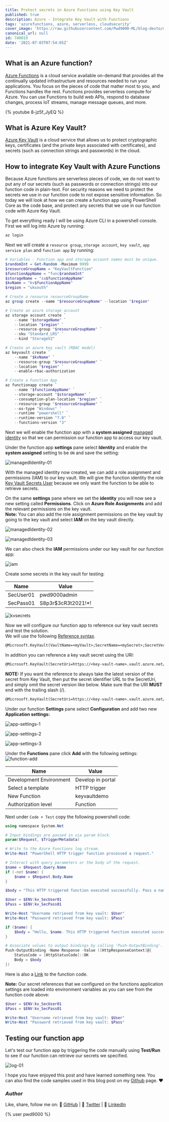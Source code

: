 ```yaml
---
title: Protect secrets in Azure Functions using Key Vault
published: true
description: Azure - Integrate Key Vault with Functions
tags: 'azurefunctions, azure, serverless, cloudsecurity'
cover_image: 'https://raw.githubusercontent.com/Pwd9000-ML/blog-devto/main/posts/2021-Azure-KeyVault-Function-Integrate/assets/key-func-main.png'
canonical_url: null
id: 740019
date: '2021-07-03T07:54:05Z'
---
```


## What is an Azure function?

[Azure Functions](https://docs.microsoft.com/en-us/azure/azure-functions/functions-overview) is a cloud service available on-demand that provides all the continually updated infrastructure and resources needed to run your applications. You focus on the pieces of code that matter most to you, and Functions handles the rest. Functions provides serverless compute for Azure. You can use Functions to build web APIs, respond to database changes, process IoT streams, manage message queues, and more.

{% youtube 8-jz5f_JyEQ %}

## What is Azure Key Vault?

[Azure Key Vault](https://docs.microsoft.com/en-us/azure/key-vault/general/overview) is a cloud service that allows us to protect cryptographic keys, certificates (and the private keys associated with certificates), and secrets (such as connection strings and passwords) in the cloud.

## How to integrate Key Vault with Azure Functions

Because Azure functions are serverless pieces of code, we do not want to put any of our secrets (such as passwords or connection strings) into our function code in plain-text. For security reasons we need to protect the secrets we use in our function code to not expose sensitive information. So today we will look at how we can create a function app using PowerShell Core as the code base, and protect any secrets that we use in our function code with Azure Key Vault.

To get everything ready I will be using Azure CLI in a powershell console. First we will log into Azure by running:

```powershell
az login
```

Next we will create a `resource group`, `storage account`, `key vault`, `app service plan` and `function app` by running:

```powershell
# Variables - Function app and storage account names must be unique.
$randomInt = Get-Random -Maximum 9999
$resourceGroupName = "KeyVaultFunction"
$functionAppName = "func$randomInt"
$storageName = "sa$functionAppName"
$kvName = "kv$functionAppName"
$region = "uksouth"

# Create a resource resourceGroupName
az group create --name "$resourceGroupName" --location "$region"

# Create an azure storage account
az storage account create `
    --name "$storageName" `
    --location "$region" `
    --resource-group "$resourceGroupName" `
    --sku "Standard_LRS" `
    --kind "StorageV2"

# Create an azure key vault (RBAC model)
az keyvault create `
    --name "$kvName" `
    --resource-group "$resourceGroupName" `
    --location "$region" `
    --enable-rbac-authorization

# Create a Function App
az functionapp create `
    --name "$functionAppName" `
    --storage-account "$storageName" `
    --consumption-plan-location "$region" `
    --resource-group "$resourceGroupName" `
    --os-type "Windows" `
    --runtime "powershell" `
    --runtime-version "7.0" `
    --functions-version "3"
```

Next we will enable the function app with a **system assigned** [managed identity](https://docs.microsoft.com/en-us/azure/active-directory/managed-identities-azure-resources/overview) so that we can permission our function app to access our key vault.

Under the function app **settings** pane select **Identity** and enable the **system assigned** setting to be `ON` and save the setting:

![managedIdentity-01](https://raw.githubusercontent.com/Pwd9000-ML/blog-devto/main/posts/2021-Azure-KeyVault-Function-Integrate/assets/managedIdentity-01.png)

With the managed identity now created, we can add a role assignment and permissions (IAM) to our key vault. We will give the function identity the role [Key Vault Secrets User](https://docs.microsoft.com/en-us/azure/role-based-access-control/built-in-roles#key-vault-secrets-user) because we only want the function to be able to retrieve secrets.

On the same **settings** pane where we set the **identity** you will now see a new setting called **Permissions**. Click on **Azure Role Assignments** and add the relevant permissions on the key vault.  
**Note:** You can also add the role assignment permissions on the key vault by going to the key vault and select **IAM** on the key vault directly.

![managedIdentity-02](https://raw.githubusercontent.com/Pwd9000-ML/blog-devto/main/posts/2021-Azure-KeyVault-Function-Integrate/assets/managedIdentity-02.png)

![managedIdentity-03](https://raw.githubusercontent.com/Pwd9000-ML/blog-devto/main/posts/2021-Azure-KeyVault-Function-Integrate/assets/managedIdentity-03.png)

We can also check the **IAM** permissions under our key vault for our function app:

![iam](./assets/iam.png)

Create some secrets in the key vault for testing:

| Name      | Value               |
| --------- | ------------------- |
| SecUser01 | pwd9000admin        |
| SecPass01 | S8p3r$3cR3t2021!\*! |

![kvsecrets](https://raw.githubusercontent.com/Pwd9000-ML/blog-devto/main/posts/2021-Azure-KeyVault-Function-Integrate/assets/kvsecrets.png)

Now we will configure our function app to reference our key vault secrets and test the solution.  
We will use the following [Reference syntax](https://docs.microsoft.com/en-us/azure/app-service/app-service-key-vault-references#reference-syntax).

```txt
@Microsoft.KeyVault(VaultName=<myVault>;SecretName=<mySecret>;SecretVersion=<secretVersion>)
```

In addition you can reference a key vault secret using the URI:

```txt
@Microsoft.KeyVault(SecretUri=https://<key-vault-name>.vault.azure.net/secrets/<secret-name>/<secret-version>)
```

**NOTE:** If you want the reference to always take the latest version of the secret from Key Vault, then put the secret identifier URL to the SecretUri, and simply omit the secret version like below. Make sure that the URI **MUST** end with the trailing slash (/).

```txt
@Microsoft.KeyVault(SecretUri=https://<key-vault-name>.vault.azure.net/secrets/<secret-name>/)
```

Under our function **Settings** pane select **Configuration** and add two new **Application settings:**

![app-settings-1](https://raw.githubusercontent.com/Pwd9000-ML/blog-devto/main/posts/2021-Azure-KeyVault-Function-Integrate/assets/app-settings-1.png)

![app-settings-2](https://raw.githubusercontent.com/Pwd9000-ML/blog-devto/main/posts/2021-Azure-KeyVault-Function-Integrate/assets/app-settings-2.png)

![app-settings-3](https://raw.githubusercontent.com/Pwd9000-ML/blog-devto/main/posts/2021-Azure-KeyVault-Function-Integrate/assets/app-settings-3.png)

Under the **Functions** pane click **Add** with the following settings: ![function-add](https://raw.githubusercontent.com/Pwd9000-ML/blog-devto/main/posts/2021-Azure-KeyVault-Function-Integrate/assets/function-add.png)

| Name                    | Value             |
| ----------------------- | ----------------- |
| Development Environment | Develop in portal |
| Select a template       | HTTP trigger      |
| New Function            | keyvaultdemo      |
| Authorization level     | Function          |

Next under `Code + Test` copy the following powershell code:

```powershell
using namespace System.Net

# Input bindings are passed in via param block.
param($Request, $TriggerMetadata)

# Write to the Azure Functions log stream.
Write-Host "PowerShell HTTP trigger function processed a request."

# Interact with query parameters or the body of the request.
$name = $Request.Query.Name
if (-not $name) {
    $name = $Request.Body.Name
}

$body = "This HTTP triggered function executed successfully. Pass a name in the query string or in the request body for a personalized response."

$User = $ENV:kv_SecUser01
$Pass = $ENV:kv_SecPass01

Write-Host "Username retrieved from key vault: $User"
Write-Host "Password retrieved from key vault: $Pass"

if ($name) {
    $body = "Hello, $name. This HTTP triggered function executed successfully."
}

# Associate values to output bindings by calling 'Push-OutputBinding'.
Push-OutputBinding -Name Response -Value ([HttpResponseContext]@{
    StatusCode = [HttpStatusCode]::OK
    Body = $body
})
```

Here is also a [Link](https://github.com/Pwd9000-ML/blog-devto/tree/main/posts/2021-Azure-KeyVault-Function-Integrate/code/function.ps1) to the function code.

**Note:** Our secret references that we configured on the functions application settings are loaded into environment variables as you can see from the function code above:

```powershell
$User = $ENV:kv_SecUser01
$Pass = $ENV:kv_SecPass01

Write-Host "Username retrieved from key vault: $User"
Write-Host "Password retrieved from key vault: $Pass"
```

## Testing our function app

Let's test our function app by triggering the code manually using **Test/Run** to see if our function can retrieve our secrets we specified.

![log-01](https://raw.githubusercontent.com/Pwd9000-ML/blog-devto/main/posts/2021-Azure-KeyVault-Function-Integrate/assets/log-01.png)

I hope you have enjoyed this post and have learned something new. You can also find the code samples used in this blog post on my [Github](https://github.com/Pwd9000-ML/blog-devto/tree/main/posts/2021-Azure-KeyVault-Function-Integrate/code) page. :heart:

### _Author_

Like, share, follow me on: :octopus: [GitHub](https://github.com/Pwd9000-ML) | :penguin: [Twitter](https://twitter.com/pwd9000) | :space_invader: [LinkedIn](https://www.linkedin.com/in/marcel-l-61b0a96b/)

{% user pwd9000 %}
